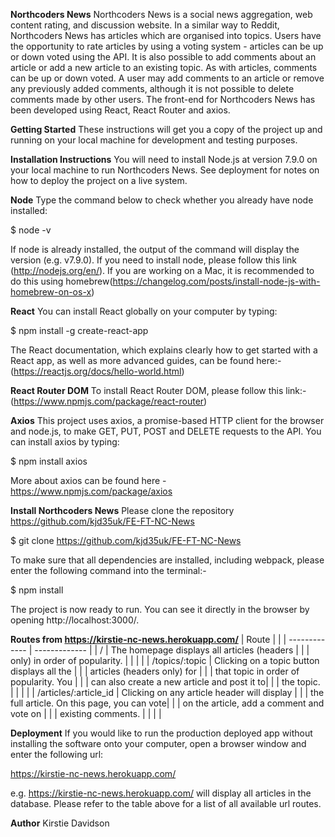 **Northcoders News**
Northcoders News is a social news aggregation, web content rating, and discussion website. In a similar way to Reddit, Northcoders News has articles which are organised into topics. Users have the opportunity to rate articles by using a voting system - articles can be up or down voted using the API. It is also possible to add comments about an article or add a new article to an existing topic. As with articles, comments can  be up or down voted. A user may add comments to an article or remove any previously added comments, although it is not possible to delete comments made by other users. The front-end for Northcoders News has been developed using React, React Router and axios. 

**Getting Started**
These instructions will get you a copy of the project up and running on your local machine for development and testing purposes. 

**Installation Instructions**
You will need to install Node.js at version 7.9.0 on your local machine to run Northcoders News. See deployment for notes on how to deploy the project on a live system.

**Node**
Type the command below to check whether you already have node installed:

$ node -v

If node is already installed, the output of the command will display the version (e.g. v7.9.0). If you need to install node, please follow this link (http://nodejs.org/en/). If you are working on a Mac, it is recommended to do this using homebrew(https://changelog.com/posts/install-node-js-with-homebrew-on-os-x)

**React**
You can install React globally on your computer by typing:

$ npm install -g create-react-app

The React documentation, which explains clearly how to get started with a React app, as well as more advanced guides, can be found here:- (https://reactjs.org/docs/hello-world.html)

**React Router DOM**
To install React Router DOM, please follow this link:-(https://www.npmjs.com/package/react-router)

**Axios**
This project uses axios, a promise-based HTTP client for the browser and node.js, to make GET, PUT, POST and DELETE requests to the API. You can install axios by typing:

$ npm install axios

More about axios can be found here - https://www.npmjs.com/package/axios

**Install Northcoders News**
Please clone the repository https://github.com/kjd35uk/FE-FT-NC-News

$ git clone https://github.com/kjd35uk/FE-FT-NC-News

To make sure that all dependencies are installed, including webpack, please enter the following command into the terminal:-

$ npm install

The project is now ready to run. You can see it directly in the browser by opening http://localhost:3000/.

**Routes from https://kirstie-nc-news.herokuapp.com/**
| Route                         |                                              |
| -------------                 |   -------------                              |
| /                             | The homepage displays all articles (headers  |
|                               |  only) in order of popularity.               |
|                               |                                              |
| /topics/:topic                | Clicking on a topic button displays all the  |
|                               |  articles (headers only) for                 |
|                               |  that topic in order of popularity. You      |
|                               |  can also create a new article and post it to|
|                               |  the topic.                                  |
|                               |                                              |
| /articles/:article_id         | Clicking on any article header will display  |
|                               |  the full article. On this page, you can vote|
|                               |  on the article, add a comment and vote on   |
|                               |  existing comments.                          |
|                               |                                              |


**Deployment**
If you would like to run the production deployed app without installing the software onto your computer, open a browser window and enter the following url:

https://kirstie-nc-news.herokuapp.com/

e.g. https://kirstie-nc-news.herokuapp.com/ will display all articles in the database. Please refer to the table above for a list of all available url routes.

**Author**
Kirstie Davidson
